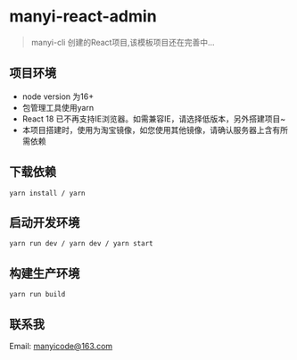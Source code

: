 # manyi-react-admin
> manyi-cli 创建的React项目,该模板项目还在完善中...

## 项目环境
* node version 为16+
* 包管理工具使用yarn
* React 18 已不再支持IE浏览器。如需兼容IE，请选择低版本，另外搭建项目~
* 本项目搭建时，使用为淘宝镜像，如您使用其他镜像，请确认服务器上含有所需依赖

## 下载依赖
```
yarn install / yarn
```

## 启动开发环境
```
yarn run dev / yarn dev / yarn start
```

## 构建生产环境
```
yarn run build
```
## 联系我
Email: manyicode@163.com
